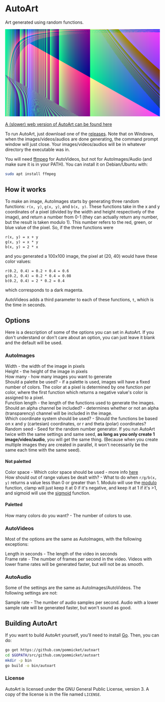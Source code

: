 # AutoArt

Art generated using random functions.

![An example from AutoImages](example.png)

[A (slower) web version of AutoArt can be found here](https://pommicket.com/pommicket)

To run AutoArt, just download one of the [releases](https://github.com/pommicket/autoart/releases). Note that on Windows, when the images/videos/audios are done generating, the command prompt window will just close. Your images/videos/audios will be in whatever directory the executable was in.

You will need [ffmpeg](http://ffmpeg.org/) for AutoVideos, but not for AutoImages/Audio (and make sure it is in your PATH).  You can install it on Debian/Ubuntu with:
```bash
sudo apt install ffmpeg
```

## How it works

To make an image, AutoImages starts by generating three random functions: `r(x, y)`, `g(x, y)`, and `b(x, y)`. These functions take in the x and y coordinates of a pixel (divided by the width and height respectively of the image), and return a number from 0-1 (they can actually return any number, but the result is taken modulo 1). This number refers to the red, green, or blue value of the pixel. So, if the three functions were
```
r(x, y) = x + y
g(x, y) = x * y
b(x, y) = 2 * x
```
and you generated a 100x100 image, the pixel at (20, 40) would have these color values:
```
r(0.2, 0.4) = 0.2 + 0.4 = 0.6
g(0.2, 0.4) = 0.2 * 0.4 = 0.08
b(0.2, 0.4) = 2 * 0.2 = 0.4
```
which corresponds to a dark magenta.

AutoVideos adds a third parameter to each of these functions, `t`, which is the time in seconds.

## Options

Here is a description of some of the options you can set in AutoArt. If you don't understand or don't care about an option, you can just leave it blank and the default will be used.

### AutoImages

Width - the width of the image in pixels   
Height - the height of the image in pixels   
How many - how many images you want to generate  
Should a palette be used? - if a palette is used, images will have a fixed number of colors. The color at a pixel is determined by one function per color, where the first function which returns a negative value's color is assigned to a pixel.  
Function length - the length of the functions used to generate the images.  
Should an alpha channel be included? - determines whether or not an alpha (transparency) channel will be included in the image.  
Which coordinate system should be used? - Should the functions be based on x and y (cartesian) coordinates, or r and theta (polar) coordinates?  
Random seed - Seed for the random number generator.  If you run AutoArt twice with the same settings and same seed, **as long as you only create 1 image/video/audio**, you will get the same thing. (Because when you create multiple images they are created in parallel, it won't necessarily be the same each time with the same seed).

#### Not paletted
Color space - Which color space should be used - more info [here](https://en.wikipedia.org/wiki/Color_space)  
How should out of range values be dealt with? - What to do when `r/g/b(x, y)` returns a value less than 0 or greater than 1. Modulo will use the [modulo](https://en.wikipedia.org/wiki/Modulo_operation) function, clamp will just keep it at 0 if it's negative, and keep it at 1 if it's >1, and sigmoid will use the [sigmoid](https://en.wikipedia.org/wiki/Sigmoid_function) function.

#### Paletted
How many colors do you want? - The number of colors to use.

### AutoVideos
Most of the options are the same as AutoImages, with the following exceptions:

Length in seconds - The length of the video in seconds  
Frame rate - The number of frames per second in the video. Videos with lower frame rates will be generated faster, but will not be as smooth.

### AutoAudio
Some of the settings are the same as AutoImages/AutoVideos. The following settings are not:

Sample rate - The number of audio samples per second. Audio with a lower sample rate will  be generated faster, but won't sound as good.


## Building AutoArt
If you want to build AutoArt yourself, you'll need to install [Go](https://golang.org). Then, you can do:
```bash
go get https://github.com/pommicket/autoart
cd $GOPATH/src/github.com/pommicket/autoart
mkdir -p bin
go build -o bin/autoart
```

### License
AutoArt is licensed under the GNU General Public License, version 3. A copy of the license is in the file named `LICENSE`.
